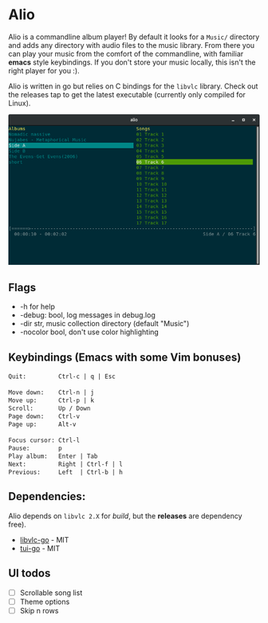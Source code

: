 # Alio

Alio is a commandline album player! By default it looks for a `Music/` directory
and adds any directory with audio files to the music library. From there you can
play your music from the comfort of the commandline, with familiar **emacs** style
keybindings. If you don't store your music locally, this isn't the right player for you :).

Alio is written in go but relies on C bindings for the `libvlc` library. Check out the releases tap to get the latest executable (currently only compiled for Linux).

![Alio](/screenshot.png?raw=true)

## Flags

- -h             for help
- -debug:  bool, log messages in debug.log
- -dir     str,  music collection directory (default "Music")
- -nocolor bool, don't use color highlighting


## Keybindings (Emacs with some Vim bonuses)

```
Quit:         Ctrl-c | q | Esc

Move down:    Ctrl-n | j
Move up:      Ctrl-p | k
Scroll:       Up / Down
Page down:    Ctrl-v
Page up:      Alt-v

Focus cursor: Ctrl-l
Pause:        p
Play album:   Enter | Tab
Next:         Right | Ctrl-f | l
Previous:     Left  | Ctrl-b | h
```

## Dependencies:

Alio depends on `libvlc 2.X` for _build_, but the **releases** are dependency free).

- [libvlc-go](https://github.com/adrg/libvlc-go) - MIT
- [tui-go](https://github.com/marcusolsson/tui-go/) - MIT

## UI todos

- [ ] Scrollable song list
- [ ] Theme options
- [ ] Skip n rows
